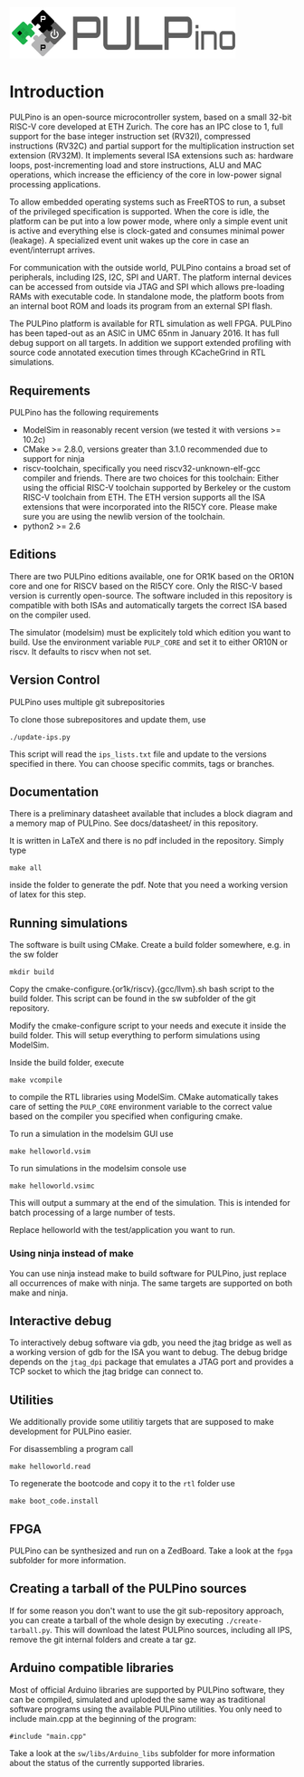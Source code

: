 <img src="doc/datasheet/figures/pulpino_logo_inline1.png" width="400px" />

# Introduction

PULPino is an open-source microcontroller system, based on a small 32-bit
RISC-V core developed at ETH Zurich. The core has an IPC close to 1, full
support for the base integer instruction set (RV32I), compressed instructions
(RV32C) and partial support for the multiplication instruction set
extension (RV32M). It implements several ISA extensions such as:
hardware loops, post-incrementing load and store instructions, ALU and MAC
operations, which increase the efficiency of the core in low-power signal
processing applications.

To allow embedded operating systems such as FreeRTOS to run, a subset of the
privileged specification is supported. When the core is idle, the platform can
be put into a low power mode, where only a simple event unit is active and
everything else is clock-gated and consumes minimal power (leakage). A
specialized event unit wakes up the core in case an event/interrupt arrives.

For communication with the outside world, PULPino contains a broad set of
peripherals, including I2S, I2C, SPI and UART. The platform internal devices
can be accessed from outside via JTAG and SPI which allows pre-loading
RAMs with executable code. In standalone mode, the platform boots from an
internal boot ROM and loads its program from an external SPI flash.

The PULPino platform is available for RTL simulation as well FPGA.
PULPino has been taped-out as an ASIC in UMC 65nm in January 2016. It has full
debug support on all targets. In addition we support extended profiling with
source code annotated execution times through KCacheGrind in RTL simulations.


## Requirements

PULPino has the following requirements

- ModelSim in reasonably recent version (we tested it with versions >= 10.2c)
- CMake >= 2.8.0, versions greater than 3.1.0 recommended due to support for ninja
- riscv-toolchain, specifically you need riscv32-unknown-elf-gcc compiler and
  friends. There are two choices for this toolchain: Either using the official
  RISC-V toolchain supported by Berkeley or the custom RISC-V toolchain from
  ETH. The ETH version supports all the ISA extensions that were incorporated
  into the RI5CY core.
  Please make sure you are using the newlib version of the toolchain.
- python2 >= 2.6

## Editions

There are two PULPino editions available, one for OR1K based on the OR10N core
and one for RISCV based on the RI5CY core. Only the RISC-V based version is
currently open-source.
The software included in this repository is compatible with both ISAs and
automatically targets the correct ISA based on the compiler used.

The simulator (modelsim) must be explicitely told which edition you want to build.
Use the environment variable `PULP_CORE` and set it to either OR10N or riscv. It
defaults to riscv when not set.



## Version Control

PULPino uses multiple git subrepositories

To clone those subrepositores and update them, use

    ./update-ips.py

This script will read the `ips_lists.txt` file and update to the versions
specified in there. You can choose specific commits, tags or branches.


## Documentation

There is a preliminary datasheet available that includes a block diagram and a memory map of PULPino.
See docs/datasheet/ in this repository.

It is written in LaTeX and there is no pdf included in the repository. Simply type

    make all

inside the folder to generate the pdf. Note that you need a working version of latex for this step.


## Running simulations

The software is built using CMake.
Create a build folder somewhere, e.g. in the sw folder

    mkdir build

Copy the cmake-configure.{or1k/riscv}.{gcc/llvm}.sh bash script to the build folder.
This script can be found in the sw subfolder of the git repository.

Modify the cmake-configure script to your needs and execute it inside the build folder.
This will setup everything to perform simulations using ModelSim.

Inside the build folder, execute

    make vcompile

to compile the RTL libraries using ModelSim. CMake automatically takes care of
setting the `PULP_CORE` environment variable to the correct value based on the
compiler you specified when configuring cmake.

To run a simulation in the modelsim GUI use

    make helloworld.vsim


To run simulations in the modelsim console use

    make helloworld.vsimc

This will output a summary at the end of the simulation.
This is intended for batch processing of a large number of tests.

Replace helloworld with the test/application you want to run.


### Using ninja instead of make

You can use ninja instead make to build software for PULPino, just replace all
occurrences of make with ninja.
The same targets are supported on both make and ninja.



## Interactive debug

To interactively debug software via gdb, you need the jtag bridge as well as a
working version of gdb for the ISA you want to debug. The debug bridge depends
on the `jtag_dpi` package that emulates a JTAG port and provides a TCP socket
to which the jtag bridge can connect to.


## Utilities

We additionally provide some utilitiy targets that are supposed to make
development for PULPino easier.

For disassembling a program call

    make helloworld.read

To regenerate the bootcode and copy it to the `rtl` folder use

    make boot_code.install

## FPGA

PULPino can be synthesized and run on a ZedBoard.
Take a look at the `fpga` subfolder for more information.

## Creating a tarball of the PULPino sources

If for some reason you don't want to use the git sub-repository approach, you
can create a tarball of the whole design by executing `./create-tarball.py`.
This will download the latest PULPino sources, including all IPS, remove the
git internal folders and create a tar gz.


## Arduino compatible libraries

Most of official Arduino libraries are supported by PULPino software, they can
be compiled, simulated and uploded the same way as traditional software programs
using the available PULPino utilities. You only need to include main.cpp at the
beginning of the program:

	#include "main.cpp"

Take a look at the `sw/libs/Arduino_libs` subfolder for more information about
the status of the currently supported libraries.
